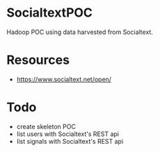 SocialtextPOC
=============

Hadoop POC using data harvested from Socialtext.

Resources
=============

* https://www.socialtext.net/open/


Todo
======
* create skeleton POC
* list users with Socialtext's REST api
* list signals with Socialtext's REST api